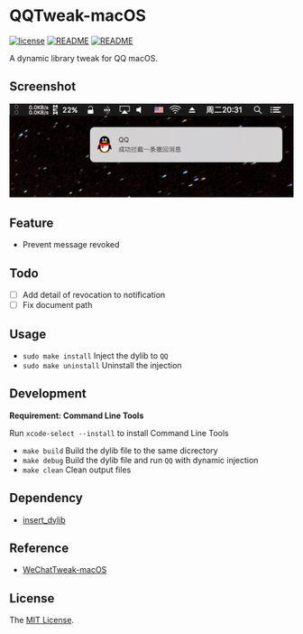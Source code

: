 # QQTweak-macOS

[![license](https://img.shields.io/github/license/mashape/apistatus.svg)](LICENSE)
[![README](https://img.shields.io/badge/README-English-blue.svg)](README.md)
[![README](https://img.shields.io/badge/README-中文-blue.svg)](README-Chinese.md)

A dynamic library tweak for QQ macOS.

## Screenshot

![](Screenshot/0x01.png)

## Feature

- Prevent message revoked

## Todo

- [ ] Add detail of revocation to notification
- [ ] Fix document path

## Usage

- `sudo make install` Inject the dylib to `QQ`
- `sudo make uninstall` Uninstall the injection

## Development

**Requirement: Command Line Tools**

Run `xcode-select --install` to install Command Line Tools

- `make build` Build the dylib file to the same dicrectory
- `make debug` Build the dylib file and run `QQ` with dynamic injection
- `make clean` Clean output files

## Dependency

- [insert_dylib](https://github.com/Tyilo/insert_dylib)

## Reference

- [WeChatTweak-macOS](https://github.com/Sunnyyoung/WeChatTweak-macOS)

## License

The [MIT License](LICENSE).
